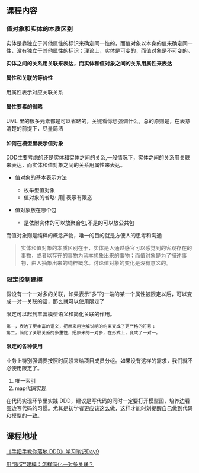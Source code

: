 
## 课程内容

###  值对象和实体的本质区别

实体是靠独立于其他属性的标识来确定同一性的，而值对象以本身的值来确定同一性，没有独立于其他属性的标识；理论上，实体是可变的，而值对象是不可变的。

**实体之间的关系用关联来表达，而实体和值对象之间的关系用属性来表达**

#### 属性和关联的等价性

用属性表示对应关联关系

#### 属性要素的省略

UML 里的很多元素都是可以省略的，关键看你想强调什么。总的原则是，在表意清楚的前提下，尽量简洁

#### 如何在模型里表示值对象

DDD主要考虑的还是实体和实体之间的关系,一般情况下，实体之间的关系用关联来表达，而实体和值对象之间的关系用属性来表达。

- 值对象的基本表示方法
	- 枚举型值对象
	- 值对象的省略: 用| 表示有限态

- 值对象放在哪个包
	- 是依附实体的可以放聚合包,不是的可以放公共包

而值对象则是纯粹的概念产物，唯一的目的就是方便人的思考和沟通

>实体和值对象的本质区别在于，实体是人通过感官可以感觉到的客观存在的事物，或者以存在的事物为蓝本想象出来的事物；而值对象是为了描述事物，由人抽象出来的纯粹概念。讨论值对象的变化是没有意义的。

### 限定控制建模

假设有一个一对多的关联，如果表示“多”的一端的某一个属性被限定以后，可以变成一对一关联的话，那么就可以使用限定了

限定可以起到丰富模型语义和简化关联的作用。

	第一，表达了更丰富的语义，把原来用注解说明的约束变成了更严格的符号；
	第二，简化了关联关系的多重性，把原来的一对多，在形式上，变成了一对一。

#### 限定的各种使用

业务上特别强调要按照时间段来给项目成员分组。如果没有这样的需求，我们就不必使用限定了。

1. 唯一索引
2. map代码实现

在代码实现环节里实践 DDD，建议是写代码的同时一定要打开模型图，培养边看图边写代码的习惯。尤其是初学者更应该这么做，这样才能时刻提醒自己做到代码和模型的一致。

## 课程地址

[《手把手教你落地 DDD》学习笔记Day9](https://time.geekbang.org/column/article/623969)

[用“限定”建模：怎样简化一对多关联？](https://time.geekbang.org/column/article/624377)